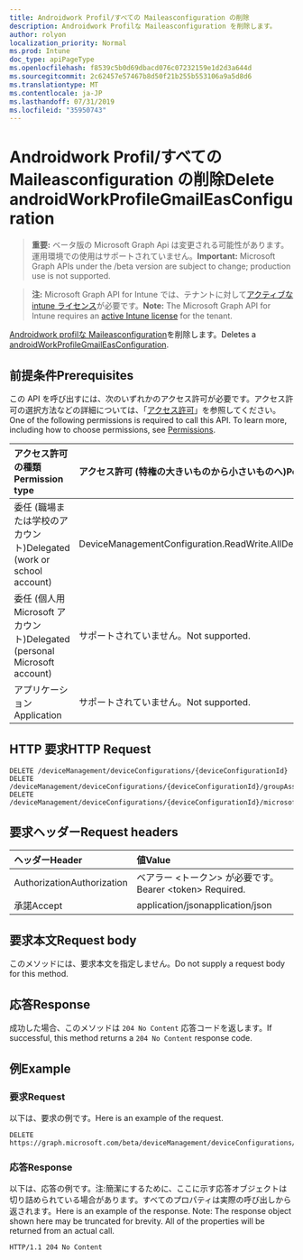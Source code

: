 ```yaml
---
title: Androidwork Profil/すべての Maileasconfiguration の削除
description: Androidwork Profilな Maileasconfiguration を削除します。
author: rolyon
localization_priority: Normal
ms.prod: Intune
doc_type: apiPageType
ms.openlocfilehash: f8539c5b0d69dbacd076c07232159e1d2d3a644d
ms.sourcegitcommit: 2c62457e57467b8d50f21b255b553106a9a5d8d6
ms.translationtype: MT
ms.contentlocale: ja-JP
ms.lasthandoff: 07/31/2019
ms.locfileid: "35950743"
---
```

# <a name="delete-androidworkprofilegmaileasconfiguration"></a><span data-ttu-id="6d949-103">Androidwork Profil/すべての Maileasconfiguration の削除</span><span class="sxs-lookup"><span data-stu-id="6d949-103">Delete androidWorkProfileGmailEasConfiguration</span></span>

> <span data-ttu-id="6d949-104">**重要:** ベータ版の Microsoft Graph Api は変更される可能性があります。運用環境での使用はサポートされていません。</span><span class="sxs-lookup"><span data-stu-id="6d949-104">**Important:** Microsoft Graph APIs under the /beta version are subject to change; production use is not supported.</span></span>

> <span data-ttu-id="6d949-105">**注:** Microsoft Graph API for Intune では、テナントに対して[アクティブな intune ライセンス](https://go.microsoft.com/fwlink/?linkid=839381)が必要です。</span><span class="sxs-lookup"><span data-stu-id="6d949-105">**Note:** The Microsoft Graph API for Intune requires an [active Intune license](https://go.microsoft.com/fwlink/?linkid=839381) for the tenant.</span></span>

<span data-ttu-id="6d949-106">[Androidwork profilな Maileasconfiguration](../resources/intune-deviceconfig-androidworkprofilegmaileasconfiguration.md)を削除します。</span><span class="sxs-lookup"><span data-stu-id="6d949-106">Deletes a [androidWorkProfileGmailEasConfiguration](../resources/intune-deviceconfig-androidworkprofilegmaileasconfiguration.md).</span></span>

## <a name="prerequisites"></a><span data-ttu-id="6d949-107">前提条件</span><span class="sxs-lookup"><span data-stu-id="6d949-107">Prerequisites</span></span>
<span data-ttu-id="6d949-p101">この API を呼び出すには、次のいずれかのアクセス許可が必要です。アクセス許可の選択方法などの詳細については、「[アクセス許可](/graph/permissions-reference)」を参照してください。</span><span class="sxs-lookup"><span data-stu-id="6d949-p101">One of the following permissions is required to call this API. To learn more, including how to choose permissions, see [Permissions](/graph/permissions-reference).</span></span>

|<span data-ttu-id="6d949-110">アクセス許可の種類</span><span class="sxs-lookup"><span data-stu-id="6d949-110">Permission type</span></span>|<span data-ttu-id="6d949-111">アクセス許可 (特権の大きいものから小さいものへ)</span><span class="sxs-lookup"><span data-stu-id="6d949-111">Permissions (from most to least privileged)</span></span>|
|:---|:---|
|<span data-ttu-id="6d949-112">委任 (職場または学校のアカウント)</span><span class="sxs-lookup"><span data-stu-id="6d949-112">Delegated (work or school account)</span></span>|<span data-ttu-id="6d949-113">DeviceManagementConfiguration.ReadWrite.All</span><span class="sxs-lookup"><span data-stu-id="6d949-113">DeviceManagementConfiguration.ReadWrite.All</span></span>|
|<span data-ttu-id="6d949-114">委任 (個人用 Microsoft アカウント)</span><span class="sxs-lookup"><span data-stu-id="6d949-114">Delegated (personal Microsoft account)</span></span>|<span data-ttu-id="6d949-115">サポートされていません。</span><span class="sxs-lookup"><span data-stu-id="6d949-115">Not supported.</span></span>|
|<span data-ttu-id="6d949-116">アプリケーション</span><span class="sxs-lookup"><span data-stu-id="6d949-116">Application</span></span>|<span data-ttu-id="6d949-117">サポートされていません。</span><span class="sxs-lookup"><span data-stu-id="6d949-117">Not supported.</span></span>|

## <a name="http-request"></a><span data-ttu-id="6d949-118">HTTP 要求</span><span class="sxs-lookup"><span data-stu-id="6d949-118">HTTP Request</span></span>
<!-- {
  "blockType": "ignored"
}
-->
``` http
DELETE /deviceManagement/deviceConfigurations/{deviceConfigurationId}
DELETE /deviceManagement/deviceConfigurations/{deviceConfigurationId}/groupAssignments/{deviceConfigurationGroupAssignmentId}/deviceConfiguration
DELETE /deviceManagement/deviceConfigurations/{deviceConfigurationId}/microsoft.graph.windowsDomainJoinConfiguration/networkAccessConfigurations/{deviceConfigurationId}
```

## <a name="request-headers"></a><span data-ttu-id="6d949-119">要求ヘッダー</span><span class="sxs-lookup"><span data-stu-id="6d949-119">Request headers</span></span>
|<span data-ttu-id="6d949-120">ヘッダー</span><span class="sxs-lookup"><span data-stu-id="6d949-120">Header</span></span>|<span data-ttu-id="6d949-121">値</span><span class="sxs-lookup"><span data-stu-id="6d949-121">Value</span></span>|
|:---|:---|
|<span data-ttu-id="6d949-122">Authorization</span><span class="sxs-lookup"><span data-stu-id="6d949-122">Authorization</span></span>|<span data-ttu-id="6d949-123">ベアラー &lt;トークン&gt; が必要です。</span><span class="sxs-lookup"><span data-stu-id="6d949-123">Bearer &lt;token&gt; Required.</span></span>|
|<span data-ttu-id="6d949-124">承諾</span><span class="sxs-lookup"><span data-stu-id="6d949-124">Accept</span></span>|<span data-ttu-id="6d949-125">application/json</span><span class="sxs-lookup"><span data-stu-id="6d949-125">application/json</span></span>|

## <a name="request-body"></a><span data-ttu-id="6d949-126">要求本文</span><span class="sxs-lookup"><span data-stu-id="6d949-126">Request body</span></span>
<span data-ttu-id="6d949-127">このメソッドには、要求本文を指定しません。</span><span class="sxs-lookup"><span data-stu-id="6d949-127">Do not supply a request body for this method.</span></span>

## <a name="response"></a><span data-ttu-id="6d949-128">応答</span><span class="sxs-lookup"><span data-stu-id="6d949-128">Response</span></span>
<span data-ttu-id="6d949-129">成功した場合、このメソッドは `204 No Content` 応答コードを返します。</span><span class="sxs-lookup"><span data-stu-id="6d949-129">If successful, this method returns a `204 No Content` response code.</span></span>

## <a name="example"></a><span data-ttu-id="6d949-130">例</span><span class="sxs-lookup"><span data-stu-id="6d949-130">Example</span></span>

### <a name="request"></a><span data-ttu-id="6d949-131">要求</span><span class="sxs-lookup"><span data-stu-id="6d949-131">Request</span></span>
<span data-ttu-id="6d949-132">以下は、要求の例です。</span><span class="sxs-lookup"><span data-stu-id="6d949-132">Here is an example of the request.</span></span>
``` http
DELETE https://graph.microsoft.com/beta/deviceManagement/deviceConfigurations/{deviceConfigurationId}
```

### <a name="response"></a><span data-ttu-id="6d949-133">応答</span><span class="sxs-lookup"><span data-stu-id="6d949-133">Response</span></span>
<span data-ttu-id="6d949-p102">以下は、応答の例です。注:簡潔にするために、ここに示す応答オブジェクトは切り詰められている場合があります。すべてのプロパティは実際の呼び出しから返されます。</span><span class="sxs-lookup"><span data-stu-id="6d949-p102">Here is an example of the response. Note: The response object shown here may be truncated for brevity. All of the properties will be returned from an actual call.</span></span>
``` http
HTTP/1.1 204 No Content
```





